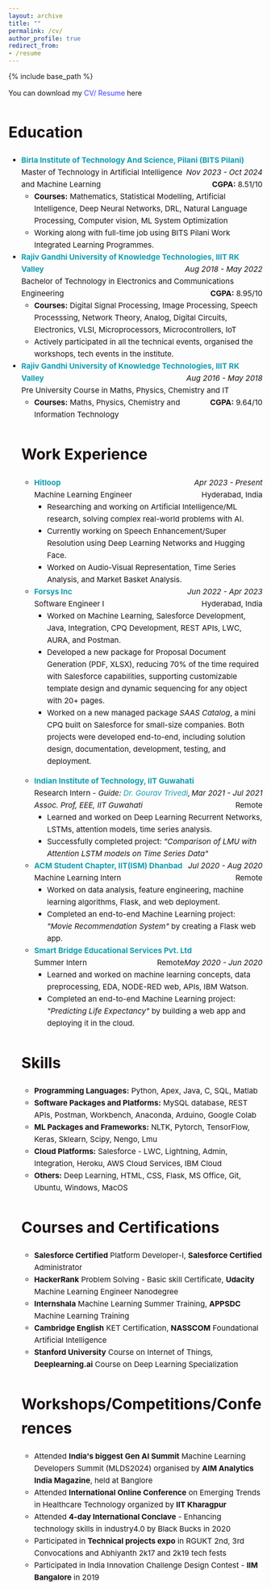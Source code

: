 ```yaml
---
layout: archive
title: ""
permalink: /cv/
author_profile: true
redirect_from:
- /resume
---
```


{% include base_path %}
<style>
.content-container {
  font-size: 15px;
  color: #1B1212;
  line-height: 1.6;
}
.content-container a {
  text-decoration: none;
  color: #4040FF;
}
.content-container a:hover {
  text-decoration: underline;
}
.logo-container {
  display: flex;
  flex-wrap: wrap;
  justify-content: space-between;
  margin: 20px 0;
}
.logo-item {
  text-align: center;
  margin: 10px;
}
.logo-item img {
  width: 100px;
  height: 100px;
  margin-bottom: 10px;
}
.logo-item p {
  font-size: 14px;
  color: #1B1212;
}
.updates-list {
  list-style-type: none;
  padding: 0;
}
.updates-list li {
  margin: 10px 0;
}
.updates-list a {
  color: #4040FF;
  text-decoration: none;
}
.updates-list a:hover {
  text-decoration: underline;
}
.updates-list, h3, p {
  font-size: 14px;
}
</style>
<style>
.research-interest {
  background-color: #f3f6f4; /* Light grey */
  padding: 10px;
  border-radius: 5px;
  transition: background-color 0.3s ease; /* Smooth transition for background color */
}

.research-interest:hover {
  background-color: #d0d0d0; /* Deeper grey on hover */
}
</style>

<div class="content-container">

<p>You can download my <a href="https://www.bits-pilani.ac.in/" >CV/ Resume</a> here</p>

<h1 id="education">Education</h1>

<ul>
<li>
    <strong><a href="https://www.bits-pilani.ac.in/" style="color: rgb(16, 158, 176); text-decoration: none;">Birla Institute of Technology And Science, Pilani (BITS Pilani)</a></strong> <span style="float: right;  font-style: italic;">Nov 2023 - Oct 2024</span><br>
    Master of Technology in Artificial Intelligence and Machine Learning<span style="float: right;"><strong>CGPA:</strong> 8.51/10</span>
    <br>
    <ul>
      <li><strong>Courses:</strong> Mathematics, Statistical Modelling, Artificial Intelligence, Deep Neural Networks, DRL, Natural Language Processing, Computer vision, ML System Optimization</li>
      <li>Working along with full-time job using BITS Pilani Work Integrated Learning Programmes.</li>
    </ul>
</li>
  
<li>
    <strong><a href="https://www.rguktrkv.ac.in/" style="color: rgb(16, 158, 176); text-decoration: none;">Rajiv Gandhi University of Knowledge Technologies, IIIT RK Valley</a></strong><span style="float: right;  font-style: italic;">Aug 2018 - May 2022</span><br>
    Bachelor of Technology in Electronics and Communications Engineering<span style="float: right;"><strong>CGPA:</strong> 8.95/10</span><br>
    <ul>
      <li><strong>Courses:</strong> Digital Signal Processing, Image Processing, Speech Processsing, Network Theory, Analog, Digital Circuits, Electronics, VLSI, Microprocessors, Microcontrollers, IoT</li>
      <li>Actively participated in all the technical events, organised the workshops, tech events in the institute.</li>
    </ul>
</li>
  
<li>
    <strong><a href="https://www.rguktrkv.ac.in/" style="color: rgb(16, 158, 176); text-decoration: none;">Rajiv Gandhi University of Knowledge Technologies, IIIT RK Valley</a></strong> <span style="float: right;  font-style: italic;">Aug 2016 - May 2018</span><br>
    Pre University Course in Maths, Physics, Chemistry and IT<span style="float: right;"><strong>CGPA:</strong> 9.64/10</span><br>
    <ul>
      <li><strong>Courses:</strong> Maths, Physics, Chemistry and Information Technology</li>
    </ul>
</li>


<h1 id="work-experience">Work Experience</h1>
<ul>
      <li>
          <strong><a href="https://www.hitloop.it/" style="color: rgb(16, 158, 176); text-decoration: none;">Hitloop</a></strong> 
          <span style="float: right; font-style: italic;">Apr 2023 - Present</span><br>
          Machine Learning Engineer <span style="float: right;">Hyderabad, India</span><br>
          <ul>
              <li>Researching and working on Artificial Intelligence/ML research, solving complex real-world problems with AI.</li>
              <li>Currently working on Speech Enhancement/Super Resolution using Deep Learning Networks and Hugging Face.</li>
              <li>Worked on Audio-Visual Representation, Time Series Analysis, and Market Basket Analysis.</li>
          </ul>
      </li>
    
<li>
          <strong><a href="https://www.forsysinc.com/" style="color: rgb(16, 158, 176); text-decoration: none;">Forsys Inc</a></strong> 
          <span style="float: right; font-style: italic;">Jun 2022 - Apr 2023</span><br>
          Software Engineer I <span style="float: right;">Hyderabad, India</span><br>
          <ul>
              <li>Worked on Machine Learning, Salesforce Development, Java, Integration, CPQ Development, REST APIs, LWC, AURA, and Postman.</li>
              <li>Developed a new package for Proposal Document Generation (PDF, XLSX), reducing 70% of the time required with Salesforce capabilities, supporting customizable template design and dynamic sequencing for any object with 20+ pages.</li>
              <li>Worked on a new managed package <em>SAAS Catalog</em>, a mini CPQ built on Salesforce for small-size companies. Both projects were developed end-to-end, including solution design, documentation, development, testing, and deployment.</li>
          </ul>
      </li>
  </ul>
  
  <ul>
      <li>
          <strong><a href="https://www.iitg.ac.in/" style="color: rgb(16, 158, 176); text-decoration: none;">Indian Institute of Technology, IIT Guwahati</a></strong> 
          <span style="float: right; font-style: italic;">Mar 2021 - Jul 2021</span><br>
          Research Intern - <em>Guide: <a href="https://www.iitg.ac.in/eee/faculty_profile.php?name=grt" style="color: rgb(16, 158, 176); text-decoration: none;"> Dr. Gourav Trivedi</a>, Assoc. Prof, EEE, IIT Guwahati</em><span style="float: right;">Remote</span><br>
          <ul>
              <li>Learned and worked on Deep Learning Recurrent Networks, LSTMs, attention models, time series analysis.</li>
              <li>Successfully completed project: <em>"Comparison of LMU with Attention LSTM models on Time Series Data"</em></li>
          </ul>
      </li>
      
<li>
          <strong><a href="https://iitism.acm.org/" style="color: rgb(16, 158, 176); text-decoration: none;">ACM Student Chapter, IIT(ISM) Dhanbad</a></strong> 
          <span style="float: right; font-style: italic;">Jul 2020 - Aug 2020</span><br>
          Machine Learning Intern<span style="float: right;">Remote</span><br>
          <ul>
              <li>Worked on data analysis, feature engineering, machine learning algorithms, Flask, and web deployment.</li>
              <li>Completed an end-to-end Machine Learning project: <em>"Movie Recommendation System"</em> by creating a Flask web app.</li>
          </ul>
      </li>
      
<li>
          <strong><a href="https://www.thesmartbridge.com/" style="color: rgb(16, 158, 176); text-decoration: none;">Smart Bridge Educational Services Pvt. Ltd</a></strong> 
          <span style="float: right; font-style: italic;">May 2020 - Jun 2020</span><br>
          Summer Intern<span style="float: right;">Remote</span><br>
          <ul>
              <li>Learned and worked on machine learning concepts, data preprocessing, EDA, NODE-RED web, APIs, IBM Watson.</li>
              <li>Completed an end-to-end Machine Learning project: <em>"Predicting Life Expectancy"</em> by building a web app and deploying it in the cloud.</li>
          </ul>
      </li>
  </ul>
  
<h1 id="skills">Skills</h1>
  <ul>
      <li><strong>Programming Languages:</strong> Python, Apex, Java, C, SQL, Matlab</li>
      <li><strong>Software Packages and Platforms:</strong> MySQL database, REST APIs, Postman, Workbench, Anaconda, Arduino, Google Colab</li>
      <li><strong>ML Packages and Frameworks:</strong> NLTK, Pytorch, TensorFlow, Keras, Sklearn, Scipy, Nengo, Lmu</li>
      <li><strong>Cloud Platforms:</strong> Salesforce - LWC, Lightning, Admin, Integration, Heroku, AWS Cloud Services, IBM Cloud</li>
      <li><strong>Others:</strong> Deep Learning, HTML, CSS, Flask, MS Office, Git, Ubuntu, Windows, MacOS</li>
  </ul>

<h1 id="courses-certifications">Courses and Certifications</h1>
<ul>
<li><strong>Salesforce Certified</strong> Platform Developer-I, <strong>Salesforce Certified</strong> Administrator</li>
<li><strong>HackerRank</strong> Problem Solving - Basic skill Certificate, <strong>Udacity</strong> Machine Learning Engineer Nanodegree</li>
<li><strong>Internshala</strong> Machine Learning Summer Training, <strong>APPSDC</strong> Machine Learning Training</li>
<li><strong>Cambridge English</strong> KET Certification, <strong>NASSCOM</strong> Foundational Artificial Intelligence</li>
<li><strong>Stanford University</strong> Course on Internet of Things, <strong>Deeplearning.ai</strong> Course on Deep Learning Specialization</li>
</ul>

<h1 id="workshops-conferences">Workshops/Competitions/Conferences</h1>
<ul>
<li>Attended <strong>India's biggest Gen AI Summit</strong> Machine Learning Developers Summit (MLDS2024) organised by <strong>AIM Analytics India Magazine</strong>, held at Banglore</li>
<li>Attended <strong>International Online Conference</strong> on Emerging Trends in Healthcare Technology organized by <strong>IIT Kharagpur</strong></li>
<li>Attended <strong>4-day International Conclave</strong> - Enhancing technology skills in industry4.0 by Black Bucks in 2020</li>
<li>Participated in <strong>Technical projects expo</strong> in RGUKT 2nd, 3rd Convocations and Abhiyanth 2k17 and 2k19 tech fests</li>
<li>Participated in India Innovation Challenge Design Contest - <strong>IIM Bangalore</strong> in 2019</li>
</ul>

